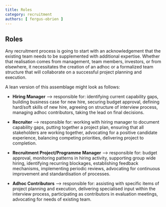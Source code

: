 ```yaml
---
title: Roles
category: recruitment
authors: [ fergus-obrien ]
---
```


## Roles

<!-- List of roles: Recruiter, Recruitment Project Manager, Founding team .... roles and responsibilities (what the role is and what are the responsibilities covered by role) -->

Any recruitment process is going to start with an acknowledgement that the existing team needs to be supplemented with additional expertise. Whether that realisation comes from management, team members, investors, or from elsewhere, it necessitates the creation of an adhoc or a formalized team structure that will collaborate on a successful project planning and execution. 

A lean version of this assemblage might look as follows:

* **Hiring Manager** --> responsible for: identifying current capability gaps, building business case for new hire, securing budget approval, defining hard/soft skills of new hire, agreeing on structure of interview process, managing adhoc contributors, taking the lead on final decisions.

* **Recruiter** --> responsible for: working with hiring manager to document capability gaps, putting together a project plan, ensuring that all stakeholders are working together, advocating for a positive candidate experience, balancing competing priorities, delivering project to completion.

* **Recruitment Project/Programme Manager** --> responsible for: budget approval, monitoring patterns in hiring activity, supporting group wide hiring, identifying recurring blockages, establishing feedback mechanisms, implementing periodic reviews, advocating for continuous improvement and standardisation of processes.

* **Adhoc Contributors** --> responsible for: assisting with specific items of project planning and execution, delivering specialised input within the interview process, participating as contributors in evaluation meetings, advocating for needs of existing team.


<!-- Sometimes there's mutliple people taking on roles, or in smaller companies one person takes on these roles... Also someone might not have a formal designation, e.g. for a smaller company the founder or software developers could be recruiters -->
